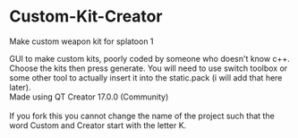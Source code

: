 # Custom-Kit-Creator
Make custom weapon kit for splatoon 1

GUI to make custom kits, poorly coded by someone who doesn't know c++. Choose the kits then press generate. You will need to use switch toolbox or some other tool to actually insert it into the static.pack (i will add that here later).
<br/>Made using QT Creator 17.0.0 (Community)
<br/>
<br/>
If you fork this you cannot change the name of the project such that the word Custom and Creator start with the letter K.

